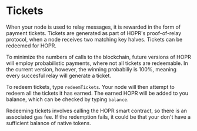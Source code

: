 # Tickets

When your node is used to relay messages, it is rewarded in the form of payment tickets. Tickets are generated as part of HOPR's proof-of-relay protocol, when a node receives two matching key halves. Tickets can be redeemed for HOPR.

To minimize the numbers of calls to the blockchain, future versions of HOPR will employ probabilistic payments, where not all tickets are redeemable. In the current version, however, the winning probabiliy is 100%, meaning every succesful relay will generate a ticket.

To redeem tickets, type `redeemTickets`. Your node will then attempt to redeem all the tickets it has earned. The earned HOPR will be added to you balance, which can be checked by typing `balance`.

Redeeming tickets involves calling the HOPR smart contract, so there is an associated gas fee. If the redemption fails, it could be that your don't have a sufficient balance of native tokens.
